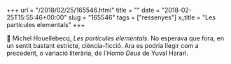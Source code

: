 +++
url = "/2018/02/25/165546.html"
title = ""
date = "2018-02-25T15:55:46+00:00"
slug = "165546"
tags = ["ressenyes"]
x_title = "Les partícules elementals"
+++

📖 Michel Houellebecq, *Les partícules elementals*. No esperava que fora, en un sentit bastant estricte, ciència-ficció. Ara es podria llegir com a precedent, o variació literària, de l’*Homo Deus* de Yuval Harari.


